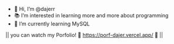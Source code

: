 + 👋 Hi, I’m @dajerr
+ 📚 I’m interested in learning more and more about programming
+ 🌱 I’m currently learning MySQL

|| you can watch my Porfolio! 👀 https://porf-dajer.vercel.app/ 👀 ||

